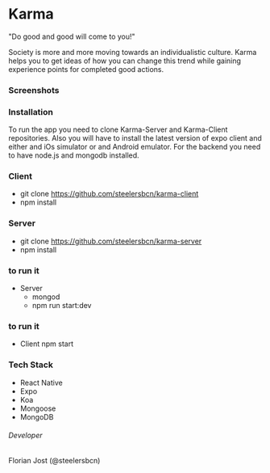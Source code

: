 # Karma

"Do good and good will come to you!"

Society is more and more moving towards an individualistic culture. Karma helps you to get ideas of how you can change this trend while gaining experience points for completed good actions.

### Screenshots
   

### Installation
To run the app you need to clone Karma-Server and Karma-Client repositories. Also you will have to install the latest version of expo client and either and iOs simulator or and Android emulator. For the backend you need to have node.js and mongodb installed.

### Client
* git clone https://github.com/steelersbcn/karma-client
* npm install

### Server
* git clone https://github.com/steelersbcn/karma-server
* npm install

### to run it
* Server
   * mongod
   * npm run start:dev

### to run it
* Client
   npm start

### Tech Stack
* React Native
* Expo
* Koa
* Mongoose
* MongoDB

###### Developer
Florian Jost (@steelersbcn)
